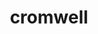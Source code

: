 ---
title: "cromwell"
layout: cache
categories: [package, develop]
meta: {"versions": ["44"], "compilers": ["gcc@=7.3.1"], "oss": ["amzn2"], "platforms": ["linux"], "targets": ["aarch64", "x86_64_v3"], "stacks": ["aws-isc", "aws-isc-aarch64"], "num_specs": 2, "num_specs_by_stack": {"aws-isc-aarch64": 1, "aws-isc": 1}}
spec_details: [{"hash": "hjjx3el5yjmjqr5w7wuiy7jhpszl2ji4", "compiler": "gcc@=7.3.1", "versions": ["44"], "os": "amzn2", "platform": "linux", "target": "aarch64", "variants": ["build_system=generic"], "stacks": ["aws-isc-aarch64"], "size": "-", "tarball": "https://binaries.spack.io/develop/build_cache/linux-amzn2-aarch64/gcc-7.3.1/cromwell-44/linux-amzn2-aarch64-gcc-7.3.1-cromwell-44-hjjx3el5yjmjqr5w7wuiy7jhpszl2ji4.spack"}, {"hash": "sxb2y6kx4eyvcmshiwj4fwpndb7xpa3y", "compiler": "gcc@=7.3.1", "versions": ["44"], "os": "amzn2", "platform": "linux", "target": "x86_64_v3", "variants": ["build_system=generic"], "stacks": ["aws-isc"], "size": "-", "tarball": "https://binaries.spack.io/develop/build_cache/linux-amzn2-x86_64_v3/gcc-7.3.1/cromwell-44/linux-amzn2-x86_64_v3-gcc-7.3.1-cromwell-44-sxb2y6kx4eyvcmshiwj4fwpndb7xpa3y.spack"}]
---